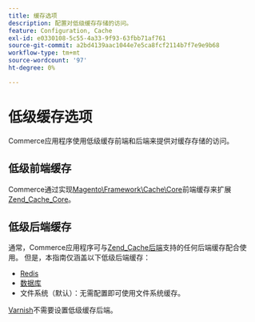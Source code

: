 ```yaml
---
title: 缓存选项
description: 配置对低级缓存存储的访问。
feature: Configuration, Cache
exl-id: e0330108-5c55-4a33-9f93-63fbb71af761
source-git-commit: a2bd4139aac1044e7e5ca8fcf2114b7f7e9e9b68
workflow-type: tm+mt
source-wordcount: '97'
ht-degree: 0%

---
```


# 低级缓存选项

Commerce应用程序使用低级缓存前端和后端来提供对缓存存储的访问。

## 低级前端缓存

Commerce通过实现[Magento\Framework\Cache\Core](https://github.com/magento/magento2/blob/2.4/lib/internal/Magento/Framework/Cache/Core.php)前端缓存来扩展[Zend_Cache_Core](https://framework.zend.com/manual/1.12/en/zend.cache.frontends.html)。

## 低级后端缓存

通常，Commerce应用程序可与[Zend_Cache后端](https://framework.zend.com/manual/1.12/en/zend.cache.backends.html)支持的任何后端缓存配合使用。 但是，本指南仅涵盖以下低级后端缓存：

- [Redis](config-redis.md)
- [数据库](https://developer.adobe.com/commerce/php/development/cache/partial/database-caching/)
- 文件系统（默认）：无需配置即可使用文件系统缓存。

[Varnish](config-varnish.md)不需要设置低级缓存后端。
